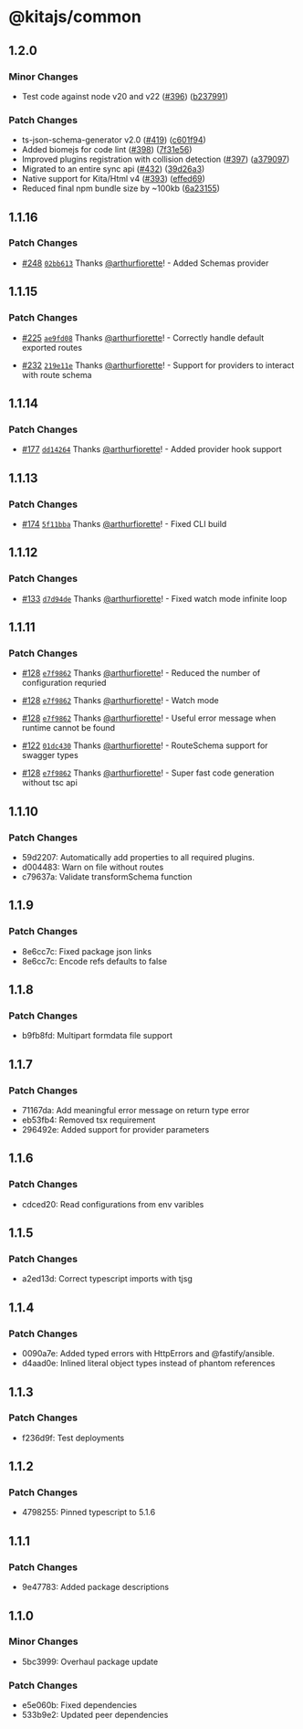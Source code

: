 # @kitajs/common

## 1.2.0

### Minor Changes

- Test code against node v20 and v22 ([#396](https://github.com/kitajs/kitajs/issues/396))
  ([b237991](https://github.com/kitajs/kitajs/commit/b23799177298876c7976864df97c85661c26cdde))

### Patch Changes

- ts-json-schema-generator v2.0 ([#419](https://github.com/kitajs/kitajs/issues/419))
  ([c601f94](https://github.com/kitajs/kitajs/commit/c601f94e1487325f2d03fe4f0fcf5c2d4c9aba8c))
- Added biomejs for code lint ([#398](https://github.com/kitajs/kitajs/issues/398))
  ([7f31e56](https://github.com/kitajs/kitajs/commit/7f31e5667e534dcd9607c02059bd61503dd2943b))
- Improved plugins registration with collision detection ([#397](https://github.com/kitajs/kitajs/issues/397))
  ([a379097](https://github.com/kitajs/kitajs/commit/a379097d7d764264a72219d890984dfa8eeea3b5))
- Migrated to an entire sync api ([#432](https://github.com/kitajs/kitajs/issues/432))
  ([39d26a3](https://github.com/kitajs/kitajs/commit/39d26a3d223e4e7f9a35616245144859f40c632e))
- Native support for Kita/Html v4 ([#393](https://github.com/kitajs/kitajs/issues/393))
  ([effed69](https://github.com/kitajs/kitajs/commit/effed6976bea36b88860712ed1cc8bc0b78156c0))
- Reduced final npm bundle size by ~100kb
  ([6a23155](https://github.com/kitajs/kitajs/commit/6a23155b8f220793b03738b09e3d3b0b11724b07))

## 1.1.16

### Patch Changes

- [#248](https://github.com/kitajs/kitajs/pull/248)
  [`02bb613`](https://github.com/kitajs/kitajs/commit/02bb613dc9b059a03a0ab084b8785da43c7c1160) Thanks
  [@arthurfiorette](https://github.com/arthurfiorette)! - Added Schemas provider

## 1.1.15

### Patch Changes

- [#225](https://github.com/kitajs/kitajs/pull/225)
  [`ae9fd08`](https://github.com/kitajs/kitajs/commit/ae9fd0886902e48dba8a958c54054d5b99e387ed) Thanks
  [@arthurfiorette](https://github.com/arthurfiorette)! - Correctly handle default exported routes

- [#232](https://github.com/kitajs/kitajs/pull/232)
  [`219e11e`](https://github.com/kitajs/kitajs/commit/219e11ecea4301a7e727c6bae38b35040b065b73) Thanks
  [@arthurfiorette](https://github.com/arthurfiorette)! - Support for providers to interact with route schema

## 1.1.14

### Patch Changes

- [#177](https://github.com/kitajs/kitajs/pull/177)
  [`dd14264`](https://github.com/kitajs/kitajs/commit/dd1426441f78df9d17146e6941d09f5a05a68d7b) Thanks
  [@arthurfiorette](https://github.com/arthurfiorette)! - Added provider hook support

## 1.1.13

### Patch Changes

- [#174](https://github.com/kitajs/kitajs/pull/174)
  [`5f11bba`](https://github.com/kitajs/kitajs/commit/5f11bbae5fd755efc6953c47ddd494c45358954e) Thanks
  [@arthurfiorette](https://github.com/arthurfiorette)! - Fixed CLI build

## 1.1.12

### Patch Changes

- [#133](https://github.com/kitajs/kitajs/pull/133)
  [`d7d94de`](https://github.com/kitajs/kitajs/commit/d7d94de3290ae713c3c59f8236a328260ca76568) Thanks
  [@arthurfiorette](https://github.com/arthurfiorette)! - Fixed watch mode infinite loop

## 1.1.11

### Patch Changes

- [#128](https://github.com/kitajs/kitajs/pull/128)
  [`e7f9862`](https://github.com/kitajs/kitajs/commit/e7f9862753db3956a0499b38e47b98af1a283407) Thanks
  [@arthurfiorette](https://github.com/arthurfiorette)! - Reduced the number of configuration requried

- [#128](https://github.com/kitajs/kitajs/pull/128)
  [`e7f9862`](https://github.com/kitajs/kitajs/commit/e7f9862753db3956a0499b38e47b98af1a283407) Thanks
  [@arthurfiorette](https://github.com/arthurfiorette)! - Watch mode

- [#128](https://github.com/kitajs/kitajs/pull/128)
  [`e7f9862`](https://github.com/kitajs/kitajs/commit/e7f9862753db3956a0499b38e47b98af1a283407) Thanks
  [@arthurfiorette](https://github.com/arthurfiorette)! - Useful error message when runtime cannot be found

- [#122](https://github.com/kitajs/kitajs/pull/122)
  [`01dc430`](https://github.com/kitajs/kitajs/commit/01dc430d070aca17ee4494799651412b2ea8f9e2) Thanks
  [@arthurfiorette](https://github.com/arthurfiorette)! - RouteSchema support for swagger types

- [#128](https://github.com/kitajs/kitajs/pull/128)
  [`e7f9862`](https://github.com/kitajs/kitajs/commit/e7f9862753db3956a0499b38e47b98af1a283407) Thanks
  [@arthurfiorette](https://github.com/arthurfiorette)! - Super fast code generation without tsc api

## 1.1.10

### Patch Changes

- 59d2207: Automatically add properties to all required plugins.
- d004483: Warn on file without routes
- c79637a: Validate transformSchema function

## 1.1.9

### Patch Changes

- 8e6cc7c: Fixed package json links
- 8e6cc7c: Encode refs defaults to false

## 1.1.8

### Patch Changes

- b9fb8fd: Multipart formdata file support

## 1.1.7

### Patch Changes

- 71167da: Add meaningful error message on return type error
- eb53fb4: Removed tsx requirement
- 296492e: Added support for provider parameters

## 1.1.6

### Patch Changes

- cdced20: Read configurations from env varibles

## 1.1.5

### Patch Changes

- a2ed13d: Correct typescript imports with tjsg

## 1.1.4

### Patch Changes

- 0090a7e: Added typed errors with HttpErrors and @fastify/ansible.
- d4aad0e: Inlined literal object types instead of phantom references

## 1.1.3

### Patch Changes

- f236d9f: Test deployments

## 1.1.2

### Patch Changes

- 4798255: Pinned typescript to 5.1.6

## 1.1.1

### Patch Changes

- 9e47783: Added package descriptions

## 1.1.0

### Minor Changes

- 5bc3999: Overhaul package update

### Patch Changes

- e5e060b: Fixed dependencies
- 533b9e2: Updated peer dependencies
